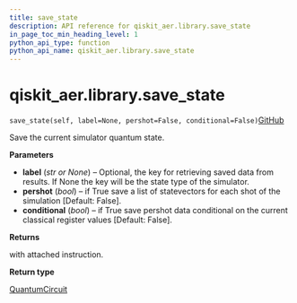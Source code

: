 ```yaml
---
title: save_state
description: API reference for qiskit_aer.library.save_state
in_page_toc_min_heading_level: 1
python_api_type: function
python_api_name: qiskit_aer.library.save_state
---
```


# qiskit\_aer.library.save\_state

<span id="qiskit_aer.library.save_state" />

`save_state(self, label=None, pershot=False, conditional=False)`[GitHub](https://github.com/qiskit/qiskit/tree/stable/0.39/qiskit_aer/library/save_instructions/save_state.py "view source code")

Save the current simulator quantum state.

**Parameters**

*   **label** (*str or None*) – Optional, the key for retrieving saved data from results. If None the key will be the state type of the simulator.
*   **pershot** (*bool*) – if True save a list of statevectors for each shot of the simulation \[Default: False].
*   **conditional** (*bool*) – if True save pershot data conditional on the current classical register values \[Default: False].

**Returns**

with attached instruction.

**Return type**

[QuantumCircuit](qiskit.circuit.QuantumCircuit "qiskit.circuit.QuantumCircuit")

